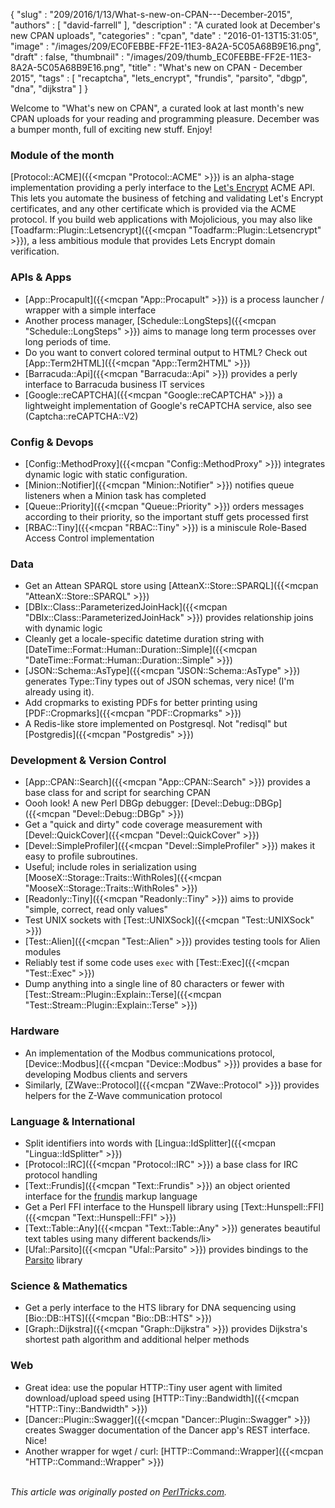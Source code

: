 {
   "slug" : "209/2016/1/13/What-s-new-on-CPAN---December-2015",
   "authors" : [
      "david-farrell"
   ],
   "description" : "A curated look at December's new CPAN uploads",
   "categories" : "cpan",
   "date" : "2016-01-13T15:31:05",
   "image" : "/images/209/EC0FEBBE-FF2E-11E3-8A2A-5C05A68B9E16.png",
   "draft" : false,
   "thumbnail" : "/images/209/thumb_EC0FEBBE-FF2E-11E3-8A2A-5C05A68B9E16.png",
   "title" : "What's new on CPAN - December 2015",
   "tags" : [
      "recaptcha",
      "lets_encrypt",
      "frundis",
      "parsito",
      "dbgp",
      "dna",
      "dijkstra"
   ]
}


Welcome to "What's new on CPAN", a curated look at last month's new CPAN uploads for your reading and programming pleasure. December was a bumper month, full of exciting new stuff. Enjoy!

### Module of the month

[Protocol::ACME]({{<mcpan "Protocol::ACME" >}}) is an alpha-stage implementation providing a perly interface to the [Let's Encrypt](https://letsencrypt.readthedocs.org/en/latest/intro.html) ACME API. This lets you automate the business of fetching and validating Let's Encrypt certificates, and any other certificate which is provided via the ACME protocol. If you build web applications with Mojolicious, you may also like [Toadfarm::Plugin::Letsencrypt]({{<mcpan "Toadfarm::Plugin::Letsencrypt" >}}), a less ambitious module that provides Lets Encrypt domain verification.

### APIs & Apps

-   [App::Procapult]({{<mcpan "App::Procapult" >}}) is a process launcher / wrapper with a simple interface
-   Another process manager, [Schedule::LongSteps]({{<mcpan "Schedule::LongSteps" >}}) aims to manage long term processes over long periods of time.
-   Do you want to convert colored terminal output to HTML? Check out [App::Term2HTML]({{<mcpan "App::Term2HTML" >}})
-   [Barracuda::Api]({{<mcpan "Barracuda::Api" >}}) provides a perly interface to Barracuda business IT services
-   [Google::reCAPTCHA]({{<mcpan "Google::reCAPTCHA" >}}) a lightweight implementation of Google's reCAPTCHA service, also see (Captcha::reCAPTCHA::V2)

### Config & Devops

-   [Config::MethodProxy]({{<mcpan "Config::MethodProxy" >}}) integrates dynamic logic with static configuration.
-   [Minion::Notifier]({{<mcpan "Minion::Notifier" >}}) notifies queue listeners when a Minion task has completed
-   [Queue::Priority]({{<mcpan "Queue::Priority" >}}) orders messages according to their priority, so the important stuff gets processed first
-   [RBAC::Tiny]({{<mcpan "RBAC::Tiny" >}}) is a miniscule Role-Based Access Control implementation

### Data

-   Get an Attean SPARQL store using [AtteanX::Store::SPARQL]({{<mcpan "AtteanX::Store::SPARQL" >}})
-   [DBIx::Class::ParameterizedJoinHack]({{<mcpan "DBIx::Class::ParameterizedJoinHack" >}}) provides relationship joins with dynamic logic
-   Cleanly get a locale-specific datetime duration string with [DateTime::Format::Human::Duration::Simple]({{<mcpan "DateTime::Format::Human::Duration::Simple" >}})
-   [JSON::Schema::AsType]({{<mcpan "JSON::Schema::AsType" >}}) generates Type::Tiny types out of JSON schemas, very nice! (I'm already using it).
-   Add cropmarks to existing PDFs for better printing using [PDF::Cropmarks]({{<mcpan "PDF::Cropmarks" >}})
-   A Redis-like store implemented on Postgresql. Not "redisql" but [Postgredis]({{<mcpan "Postgredis" >}})

### Development & Version Control

-   [App::CPAN::Search]({{<mcpan "App::CPAN::Search" >}}) provides a base class for and script for searching CPAN
-   Oooh look! A new Perl DBGp debugger: [Devel::Debug::DBGp]({{<mcpan "Devel::Debug::DBGp" >}})
-   Get a "quick and dirty" code coverage measurement with [Devel::QuickCover]({{<mcpan "Devel::QuickCover" >}})
-   [Devel::SimpleProfiler]({{<mcpan "Devel::SimpleProfiler" >}}) makes it easy to profile subroutines.
-   Useful; include roles in serialization using [MooseX::Storage::Traits::WithRoles]({{<mcpan "MooseX::Storage::Traits::WithRoles" >}})
-   [Readonly::Tiny]({{<mcpan "Readonly::Tiny" >}}) aims to provide "simple, correct, read only values"
-   Test UNIX sockets with [Test::UNIXSock]({{<mcpan "Test::UNIXSock" >}})
-   [Test::Alien]({{<mcpan "Test::Alien" >}}) provides testing tools for Alien modules
-   Reliably test if some code uses `exec` with [Test::Exec]({{<mcpan "Test::Exec" >}})
-   Dump anything into a single line of 80 characters or fewer with [Test::Stream::Plugin::Explain::Terse]({{<mcpan "Test::Stream::Plugin::Explain::Terse" >}})

### Hardware

-   An implementation of the Modbus communications protocol, [Device::Modbus]({{<mcpan "Device::Modbus" >}}) provides a base for developing Modbus clients and servers
-   Similarly, [ZWave::Protocol]({{<mcpan "ZWave::Protocol" >}}) provides helpers for the Z-Wave communication protocol

### Language & International

-   Split identifiers into words with [Lingua::IdSplitter]({{<mcpan "Lingua::IdSplitter" >}})
-   [Protocol::IRC]({{<mcpan "Protocol::IRC" >}}) a base class for IRC protocol handling
-   [Text::Frundis]({{<mcpan "Text::Frundis" >}}) an object oriented interface for the [frundis](http://bardinflor.perso.aquilenet.fr/frundis/intro-en) markup language
-   Get a Perl FFI interface to the Hunspell library using [Text::Hunspell::FFI]({{<mcpan "Text::Hunspell::FFI" >}})
-   [Text::Table::Any]({{<mcpan "Text::Table::Any" >}}) generates beautiful text tables using many different backends/li\>
-   [Ufal::Parsito]({{<mcpan "Ufal::Parsito" >}}) provides bindings to the [Parsito](http://ufal.mff.cuni.cz/parsito) library

### Science & Mathematics

-   Get a perly interface to the HTS library for DNA sequencing using [Bio::DB::HTS]({{<mcpan "Bio::DB::HTS" >}})
-   [Graph::Dijkstra]({{<mcpan "Graph::Dijkstra" >}}) provides Dijkstra's shortest path algorithm and additional helper methods

### Web

-   Great idea: use the popular HTTP::Tiny user agent with limited download/upload speed using [HTTP::Tiny::Bandwidth]({{<mcpan "HTTP::Tiny::Bandwidth" >}})
-   [Dancer::Plugin::Swagger]({{<mcpan "Dancer::Plugin::Swagger" >}}) creates Swagger documentation of the Dancer app's REST interface. Nice!
-   Another wrapper for wget / curl: [HTTP::Command::Wrapper]({{<mcpan "HTTP::Command::Wrapper" >}})


\
*This article was originally posted on [PerlTricks.com](http://perltricks.com).*
